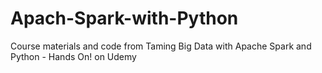 # Apach-Spark-with-Python

Course materials and code from Taming Big Data with Apache Spark and Python - Hands On! on Udemy
